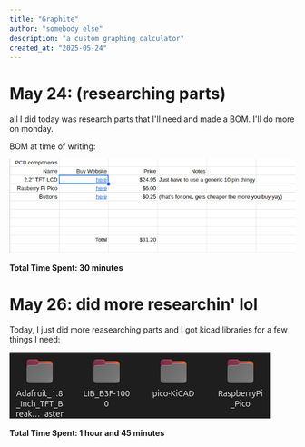 ```yaml
---
title: "Graphite"
author: "somebody else"
description: "a custom graphing calculator"
created_at: "2025-05-24"
---
```


# May 24: (researching parts)

all I did today was research parts that I'll need and made a BOM.
I'll do more on monday.

BOM at time of writing:


![](https://github.com/thelegendofmario/graphite/blob/main/.github/bom.png?raw=true)


**Total Time Spent: 30 minutes**

# May 26: did more researchin' lol

Today, I just did more reasearching parts and I got kicad libraries for a few things I need:

![](https://github.com/thelegendofmario/graphite/blob/main/.github/kicadlibs.png?raw=true)

**Total Time Spent: 1 hour and 45 minutes**
